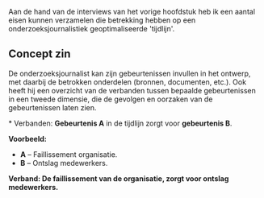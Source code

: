 
Aan de hand van de interviews van het vorige hoofdstuk heb ik een aantal eisen kunnen verzamelen die betrekking hebben op een onderzoeksjournalistiek geoptimaliseerde 'tijdlijn'.


## Concept zin

De onderzoeksjournalist kan zijn gebeurtenissen invullen in het ontwerp, met daarbij de betrokken onderdelen (bronnen, documenten, etc.). Ook heeft hij een overzicht van de verbanden tussen bepaalde gebeurtenissen in een tweede dimensie, die de gevolgen en oorzaken van de gebeurtenissen laten zien.


\* Verbanden: __Gebeurtenis A__ in de tijdlijn zorgt voor __gebeurtenis B__.

__Voorbeeld:__
* __A__ – Faillissement organisatie.
* __B__ – Ontslag medewerkers.

__Verband: De faillissement van de organisatie, zorgt voor ontslag medewerkers.__